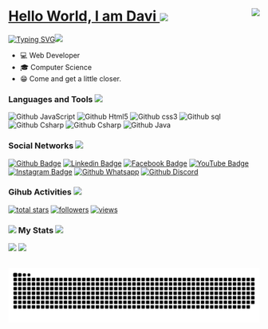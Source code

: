 <img style = "margin-top: 40px;" align="right" width = "width" src="https://raw.githubusercontent.com/MicaelliMedeiros/micaellimedeiros/master/image/computer-illustration.png">

# <a href="https://www.linkedin.com/in/idavisilveira/">Hello World, I am Davi  <img src="https://media.giphy.com/media/f9jQLaKJJl6dL0AmmZ/giphy.gif" width="30px"><a/>


[![Typing SVG](https://readme-typing-svg.herokuapp.com?color=%2336BCF7&lines=My+name+is+Davi%2C+I+am+22+years+old+)](https://github.com/Unordestino/Unordestino/)<img src="https://media.giphy.com/media/WUlplcMpOCEmTGBtBW/giphy.gif" width="50px"><a/>

- 💻 Web Developer
- :mortar_board: Computer Science
- 😁 Come and get a little closer.

### Languages and Tools <img src="https://media.giphy.com/media/fvT2uzkzsSWmmkvl5g/giphy.gif" width="10px">
![Github JavaScript](https://img.shields.io/badge/JavaScript-F7DF1E?style=style=flat-square&logo=javascript&logoColor=black)
![Github Html5](https://img.shields.io/badge/HTML5-E34F26?style=style=flat-square&logo=html5&logoColor=white)
![Github css3](https://img.shields.io/badge/CSS3-1572B6?style=style=flat-square&logo=css3&logoColor=white)
![Github sql](https://img.shields.io/badge/MySQL-00000F?style=style=flat-square&logo=mysql&logoColor=white)
![Github Csharp](https://img.shields.io/badge/cSharp-14354C?style=style=flat-square&logo=c#&logoColor=white)
![Github Csharp](https://img.shields.io/badge/dotnet-800080?style=style=flat-square&logo=c#&logoColor=white)
![Github Java](https://img.shields.io/badge/Java-FF0000?style=style=flat-square&logo=java&logoColor=white)


### Social Networks <img src="https://media.giphy.com/media/fvT2uzkzsSWmmkvl5g/giphy.gif" width="10px">
[![Github Badge](https://img.shields.io/badge/-Github-000?style=flat-square&logo=Github&logoColor=white&link=https://github.com/Unordestino)](https://github.com/Unordestino)
[![Linkedin Badge](https://img.shields.io/badge/-LinkedIn-blue?style=flat-square&logo=Linkedin&logoColor=white&link=https://www.linkedin.com/in/idavisilveira/)](https://www.linkedin.com/in/idavisilveira/)
[![Facebook Badge](https://img.shields.io/badge/Facebook-1877F2?style=flat-square&l&logo=facebook&logoColor=white&link=)](https://www.facebook.com/dvbiotec/)
[![YouTube Badge](https://img.shields.io/badge/YouTube-FF0000?style=flat-square&l&logo=youtube&logoColor=white&link=https://www.youtube.com/channel/UC4vvTn8ZUJKv0k_JY-WEnUg)](https://www.youtube.com/channel/UC4vvTn8ZUJKv0k_JY-WEnUg)
[![Instagram Badge](https://img.shields.io/badge/Instagram-E4405F?style=flat-square&l&logo=instagram&logoColor=white&link=https://www.instagram.com/dav1_souza/)](https://www.instagram.com/dav1_souza/)
[![Github Whatsapp](https://img.shields.io/badge/whatsapp-00FA9A?style=flat-square&l&logo=whatsapp&logoColor=white&link=https://murilo-farias.netlify.app/)](https://api.whatsapp.com/send?phone=5585986278161&text=&source=&data=&app_absent=)
[![Github Discord](https://img.shields.io/badge/Discord-7289DA?style=flat-square&l&logo=discord&logoColor=white&link=https://murilo-farias.netlify.app/)](https://discord.gg/zXuKuu9)

### Gihub Activities <img src="https://media.giphy.com/media/fvT2uzkzsSWmmkvl5g/giphy.gif" width="10px">
  
<p align="left">
  <a href="https://github.com/unordestino?tab=repositories&sort=stargazers">
    <img alt="total stars" title="Total stars on GitHub" src="https://custom-icon-badges.herokuapp.com/badge/dynamic/json?logo=star&color=55960c&labelColor=488207&label=Stars&style=for-the-badge&query=%24.stars&url=https://api.github-star-counter.workers.dev/user/unordestino"  width="90px"/></a>
  <a href="https://github.com/unordestino?tab=followers">
    <img alt="followers" title="Follow me on Github" src="https://custom-icon-badges.herokuapp.com/github/followers/unordestino?color=236ad3&labelColor=1155ba&style=for-the-badge&logo=person-add&label=Follow&logoColor=white" width="100px"/></a>
  <a href="https://github.com/unordestino">
    <img alt="views" title="GitHub profile views" src="https://shields-io-visitor-counter.herokuapp.com/badge?page=unordestino&style=for-the-badge" width="100px" /></a>
</p>
 
<h3 align="left"><img src="https://media.giphy.com/media/WUlplcMpOCEmTGBtBW/giphy.gif" width="30"> My Stats <img src="https://media.giphy.com/media/WUlplcMpOCEmTGBtBW/giphy.gif" width="30"></h3>
<div align="left">
<img height="150em" src="https://github-readme-stats.vercel.app/api/top-langs/?username=unordestino&exclude_repo=KNN-Image-Classification&show_icons=true&hide_border=true&layout=compact&langs_count=8&theme=tokyonight"/>	
<img height="150em" src="https://github-readme-stats.vercel.app/api?username=unordestino&show_icons=true&hide_border=true&count_private=true&include_all_commits=true&theme=tokyonight" />
</div><br>
 
![Snake animation](https://github.com/wellingtoncarneirobarbosa/wellingtoncarneirobarbosa/blob/output/github-contribution-grid-snake.svg)
